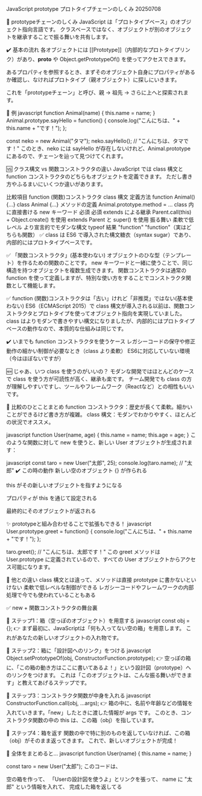 JavaScript prototype プロトタイプチェーンのしくみ 20250708

🔗 prototypeチェーンのしくみ
JavaScript は「プロトタイプベース」のオブジェクト指向言語です。
クラスベースではなく、オブジェクトが別のオブジェクトを継承することで振る舞いを共有します。

✔️ 基本の流れ
各オブジェクトには [[Prototype]]（内部的なプロトタイプリンク）があり、__proto__ や Object.getPrototypeOf() を使ってアクセスできます。

あるプロパティを参照するとき、まずそのオブジェクト自身にプロパティがあるか確認し、なければプロトタイプ（親オブジェクト）に探しにいきます。

これを「prototypeチェーン」と呼び、親 → 祖先 → さらに上へと探索されます。

🧭 例
javascript
function Animal(name) {
  this.name = name;
}
Animal.prototype.sayHello = function() {
  console.log("こんにちは、" + this.name + "です！");
};

const neko = new Animal("タマ");
neko.sayHello(); // "こんにちは、タマです！"
このとき、neko には sayHello が存在しないけれど、Animal.prototype にあるので、チェーンを辿って見つけてくれます。

🆚 クラス構文 vs 関数コンストラクタの違い
JavaScript では class 構文と function コンストラクタのどちらもオブジェクトを定義できます。
ただし書き方やふるまいにいくつか違いがあります。

比較項目	            function (関数)コンストラクタ          class 構文
定義方法	            function Animal() {...}	            class Animal {...}
メソッドの定義	         Animal.prototype.method = ...	    class 内に直接書ける
new キーワード	        必須	                            必須
extends による継承	    Parent.call(this) + Object.create() を使用	extends Parent と super() を使用
振る舞い	            柔軟で低レベル	                    より宣言的でモダンな構文
typeof 結果	            "function"	                        "function"（実はどちらも関数）
✅ class は ES6 で導入された構文糖衣（syntax sugar）であり、内部的にはプロトタイプベースです。





✅ 「関数コンストラクタ」(基本使わない)
オブジェクトのひな型（テンプレート）を作るための関数のことです。
new キーワードと一緒に使うことで、同じ構造を持つオブジェクトを複数生成できます。
関数コンストラクタは通常の function を使って定義しますが、特別な使い方をすることでコンストラクタ関数として機能します。

✅ function (関数)コンストラクタは「古い」けれど「非推奨」ではない(基本使わない)
ES6（ECMAScript 2015）で class 構文が導入される以前は、関数コンストラクタとプロトタイプを使ってオブジェクト指向を実現していました。
class はよりモダンで書きやすい構文になりましたが、内部的にはプロトタイプベースの動作なので、本質的な仕組みは同じです。

✔️ いまでも function コンストラクタを使うケース
レガシーコードの保守や修正
動作の細かい制御が必要なとき（class より柔軟）
ES6に対応していない環境（今はほぼないですが）

🆕 じゃあ、いつ class を使うのがいいの？
モダンな開発ではほとんどのケースで class を使う方が可読性が高く、継承も楽です。
チーム開発でも class の方が理解しやすいですし、ツールやフレームワーク（Reactなど）との相性もいいです。

🔧 比較のひとことまとめ
function コンストラクタ：歴史が長くて柔軟。細かいことができるけど書き方が複雑。
class 構文：モダンでわかりやすく、ほとんどの状況でオススメ。

javascript
function User(name, age) {
  this.name = name;
  this.age = age;
}
このような関数に対して new を使うと、新しい User オブジェクトが生成されます：

javascript
const taro = new User("太郎", 25);
console.log(taro.name); // "太郎"
✔️ この時の動作
新しい空のオブジェクト {} が作られる

this がその新しいオブジェクトを指すようになる

プロパティが this を通じて設定される

最終的にそのオブジェクトが返される

✨ prototypeと組み合わせることで拡張もできる！
javascript
User.prototype.greet = function() {
  console.log("こんにちは、" + this.name + "です！");
};

taro.greet(); // "こんにちは、太郎です！"
この greet メソッドは User.prototype に定義されているので、すべての User オブジェクトからアクセス可能になります。

🔄 他との違い
class 構文とは違って、メソッドは直接 prototype に書かないといけない
柔軟で低レベルな制御ができる
レガシーコードやフレームワークの内部処理で今でも使われていることもある


✅  new + 関数コンストラクタの舞台裏

🔸 ステップ1：箱（空っぽのオブジェクト）を用意する
javascript
const obj = {};
👉 まず最初に、JavaScriptは「何も入ってない空の箱」を用意します。
これがあなたの新しいオブジェクトの入れ物です。

🔸 ステップ2：箱に「設計図へのリンク」をつける
javascript
Object.setPrototypeOf(obj, ConstructorFunction.prototype);
👉 空っぽの箱に、「この箱の動き方はここに書いてあるよ！」という設計図（prototype）へのリンクをつけます。
これは「このオブジェクトは、こんな振る舞いができます」と教えてあげるステップです。

🔸 ステップ3：コンストラクタ関数が中身を入れる
javascript
ConstructorFunction.call(obj, ...args);
👉 箱の中に、名前や年齢などの情報を入れていきます。「new」したときに渡した情報が args です。 
このとき、コンストラクタ関数の中の this は、この箱（obj）を指しています。

🔸 ステップ4：箱を返す
関数の中で特に別のものを返していなければ、この箱（obj）がそのまま返ってきます。
これで、新しいオブジェクトが完成！

🎁 全体をまとめると…
javascript
function User(name) {
  this.name = name;
}

const taro = new User("太郎");
このコードは、

空の箱を作って、
「Userの設計図を使うよ」とリンクを張って、
name に "太郎" という情報を入れて、
完成した箱を返してる
